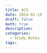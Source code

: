 ```yaml
---
title: ACG
date: 2024-02-19
draft: false
math: true
description: 
categories:
  - Study Notes
tags:
---
```

